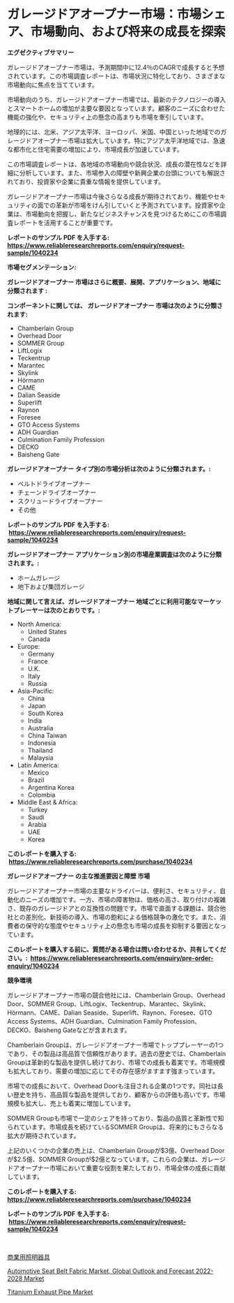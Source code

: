 <p><h1>ガレージドアオープナー市場：市場シェア、市場動向、および将来の成長を探索</h1></p><p><strong>エグゼクティブサマリー</strong></p>
<p><p>ガレージドアオープナー市場は、予測期間中に12.4％のCAGRで成長すると予想されています。この市場調査レポートは、市場状況に特化しており、さまざまな市場動向に焦点を当てています。</p><p>市場動向のうち、ガレージドアオープナー市場では、最新のテクノロジーの導入とスマートホームの増加が主要な要因となっています。顧客のニーズに合わせた機能の強化や、セキュリティ上の懸念の高まりも市場を牽引しています。</p><p>地理的には、北米、アジア太平洋、ヨーロッパ、米国、中国といった地域でのガレージドアオープナー市場は拡大しています。特にアジア太平洋地域では、急速な都市化と住宅需要の増加により、市場成長が加速しています。</p><p>この市場調査レポートは、各地域の市場動向や競合状況、成長の潜在性などを詳細に分析しています。また、市場参入の障壁や新興企業の台頭についても解説されており、投資家や企業に貴重な情報を提供しています。</p><p>ガレージドアオープナー市場は今後さらなる成長が期待されており、機能やセキュリティの面での革新が市場をけん引していくと予測されています。投資家や企業は、市場動向を把握し、新たなビジネスチャンスを見つけるためにこの市場調査レポートを活用することが重要です。</p></p>
<p><strong>レポートのサンプル PDF を入手する: <a href="https://www.reliableresearchreports.com/enquiry/request-sample/1040234">https://www.reliableresearchreports.com/enquiry/request-sample/1040234</a></strong></p>
<p><strong>市場セグメンテーション:</strong></p>
<p><strong> ガレージドアオープナー 市場はさらに概要、展開、アプリケーション、地域に分類されます :</strong></p>
<p><strong>コンポーネントに関しては、 ガレージドアオープナー 市場は次のように分類されます: &nbsp;</strong></p>
<p><ul><li>Chamberlain Group</li><li>Overhead Door</li><li>SOMMER Group</li><li>LiftLogix</li><li>Teckentrup</li><li>Marantec</li><li>Skylink</li><li>Hörmann</li><li>CAME</li><li>Dalian Seaside</li><li>Superlift</li><li>Raynon</li><li>Foresee</li><li>GTO Access Systems</li><li>ADH Guardian</li><li>Culmination Family Profession</li><li>DECKO</li><li>Baisheng Gate</li></ul></p>
<p><strong> ガレージドアオープナー タイプ別の市場分析は次のように分類されます。:</strong></p>
<p><ul><li>ベルトドライブオープナー</li><li>チェーンドライブオープナー</li><li>スクリュードライブオープナー</li><li>その他</li></ul></p>
<p><strong>レポートのサンプル PDF を入手する: &nbsp;<a href="https://www.reliableresearchreports.com/enquiry/request-sample/1040234">https://www.reliableresearchreports.com/enquiry/request-sample/1040234</a></strong></p>
<p><strong> ガレージドアオープナー アプリケーション別の市場産業調査は次のように分類されます。:</strong></p>
<p><ul><li>ホームガレージ</li><li>地下および集団ガレージ</li></ul></p>
<p><strong>地域に関して言えば、ガレージドアオープナー 地域ごとに利用可能なマーケットプレーヤーは次のとおりです。:</strong></p>
<p><ul>
    <li>
        North America:
        <ul>
            <li>United States</li>
            <li>Canada</li>
        </ul>
    </li>
    <li>
        Europe:
        <ul>
            <li>Germany</li>
            <li>France</li>
            <li>U.K.</li>
            <li>Italy</li>
            <li>Russia</li>
        </ul>
    </li>
    <li>
        Asia-Pacific:
        <ul>
            <li>China</li>
            <li>Japan</li>
            <li>South Korea</li>
            <li>India</li>
            <li>Australia</li>
            <li>China Taiwan</li>
            <li>Indonesia</li>
            <li>Thailand</li>
            <li>Malaysia</li>
        </ul>
    </li>
    <li>
        Latin America:
        <ul>
            <li>Mexico</li>
            <li>Brazil</li>
            <li>Argentina Korea</li>
            <li>Colombia</li>
        </ul>
    </li>
    <li>
        Middle East & Africa:
        <ul>
            <li>Turkey</li>
            <li>Saudi</li>
            <li>Arabia</li>
            <li>UAE</li>
            <li>Korea</li>
        </ul>
    </li>
    </ul></p>
<p><strong>このレポートを購入する: &nbsp;<a href="https://www.reliableresearchreports.com/purchase/1040234">https://www.reliableresearchreports.com/purchase/1040234</a></strong></p>
<p><strong>ガレージドアオープナー の主な推進要因と障壁 市場</strong></p>
<p><p>ガレージドアオープナー市場の主要なドライバーは、便利さ、セキュリティ、自動化のニーズの増加です。一方、市場の障害物は、価格の高さ、取り付けの複雑さ、既存のガレージドアとの互換性の問題です。市場で直面する課題は、競合他社との差別化、新技術の導入、市場の飽和による価格競争の激化です。また、消費者の保守的な態度やセキュリティ上の懸念も市場の成長を抑制する要因となっています。</p></p>
<p><strong>このレポートを購入する前に、質問がある場合は問い合わせるか、共有してください。:&nbsp; <a href="https://www.reliableresearchreports.com/enquiry/pre-order-enquiry/1040234">https://www.reliableresearchreports.com/enquiry/pre-order-enquiry/1040234</a></strong></p>
<p><strong>競争環境</strong></p>
<p><p>ガレージドアオープナー市場の競合他社には、Chamberlain Group、Overhead Door、SOMMER Group、LiftLogix、Teckentrup、Marantec、Skylink、Hörmann、CAME、Dalian Seaside、Superlift、Raynon、Foresee、GTO Access Systems、ADH Guardian、Culmination Family Profession、DECKO、Baisheng Gateなどが含まれます。</p><p>Chamberlain Groupは、ガレージドアオープナー市場でトッププレーヤーの1つであり、その製品は高品質で信頼性があります。過去の歴史では、Chamberlain Groupは革新的な製品を提供し続けており、市場での成長も着実です。市場規模も拡大しており、需要の増加に応じてその存在感がますます強まっています。</p><p>市場での成長において、Overhead Doorも注目される企業の1つです。同社は長い歴史を持ち、高品質な製品を提供しており、顧客からの評価も高いです。市場規模も拡大し、売上も着実に増加しています。</p><p>SOMMER Groupも市場で一定のシェアを持っており、製品の品質と革新性で知られています。市場成長を続けているSOMMER Groupは、将来的にもさらなる拡大が期待されています。</p><p>上記のいくつかの企業の売上は、Chamberlain Groupが$3億、Overhead Doorが$2.5億、SOMMER Groupが$2億となっています。これらの企業は、ガレージドアオープナー市場において重要な役割を果たしており、市場全体の成長に貢献しています。</p></p>
<p><strong>このレポートを購入する: &nbsp; <a href="https://www.reliableresearchreports.com/purchase/1040234">https://www.reliableresearchreports.com/purchase/1040234</a></strong></p>
<p><strong>レポートのサンプル PDF を入手する: &nbsp;<a href="https://www.reliableresearchreports.com/enquiry/request-sample/1040234">https://www.reliableresearchreports.com/enquiry/request-sample/1040234</a></strong><strong></strong></p>
<p>&nbsp;</p>
<p><p><a href="https://github.com/mcbeesbxa270/Market-Research-Report-List-1/blob/main/1276620187942.md">商業用照明器具</a></p><p><a href="https://view.publitas.com/reportprime-1/automotive-seat-belt-fabric-market-global-outlook-and-forecast-2022-2028-market-size-growth-and-forecast-from-2023-2030/">Automotive Seat Belt Fabric Market, Global Outlook and Forecast 2022-2028 Market</a></p><p><a href="https://github.com/Glendatilghmankmgz0rbhwpy/Market-Research-Report-List-1/blob/main/titanium-exhaust-pipe-market.md">Titanium Exhaust Pipe Market</a></p></p>